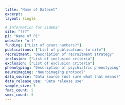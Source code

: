 ```yaml
---
title: "Name of Dataset"
excerpt:
layout: single

# Information for sidebar
site: "???"
pi: "Name of PI"
website: "url"
funding: ["List of grant numbers?"]
publications: ["List of publications to cite"]
recruitment: "Description of recruitment strategy"
inclusion: ["List of inclusion criteria"]
exclusion: ["List of exclusion criteria"]
phenotyping: "Description of psychiatric phenotyping"
neuroimaging: "Neuroimaging protocol"
data_source: "Data source (not sure what that means)"
data_release_use: "Data release use"
sample_size: 5
fmri_count: 5
smri_count: 5
---
```

